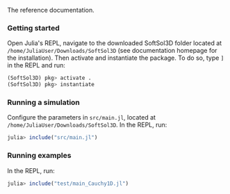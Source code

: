 The reference documentation.

### Getting started

Open Julia's REPL, navigate to the downloaded SoftSol3D folder located at `/home/JuliaUser/Downloads/SoftSol3D` (see documentation homepage for the installation). Then activate and instantiate the package. To do so, type `]` in the REPL and run:

```julia
(SoftSol3D) pkg> activate .
(SoftSol3D) pkg> instantiate
```

### Running a simulation

Configure the parameters in `src/main.jl`, located at `/home/JuliaUser/Downloads/SoftSol3D`. In the REPL, run:

```julia
julia> include("src/main.jl")
```

### Running examples

In the REPL, run:

```julia
julia> include("test/main_Cauchy1D.jl")
```